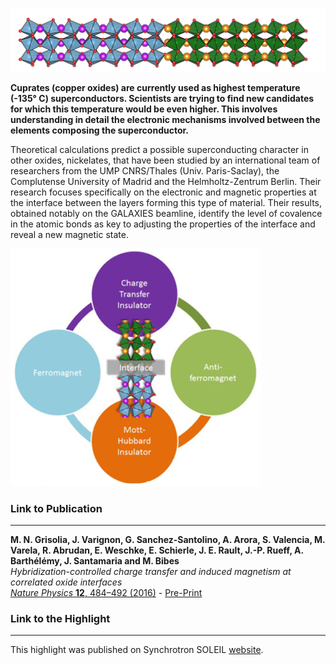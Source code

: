 ![header](00_oxide_interface.png)

**Cuprates (copper oxides) are currently used as highest temperature (-135° C) superconductors. Scientists are trying to find new candidates for which this temperature would be even higher. This involves understanding in detail the electronic mechanisms involved between the elements composing the superconductor.**  

Theoretical calculations predict a possible superconducting character in other oxides, nickelates, that have been studied by an international team of researchers from the UMP CNRS/Thales (Univ. Paris-Saclay), the Complutense University of Madrid and the Helmholtz-Zentrum Berlin. Their research focuses specifically on the electronic and magnetic properties at the interface between the layers forming this type of material. Their results, obtained notably on the GALAXIES beamline, identify the level of covalence in the atomic bonds as key to adjusting the properties of the interface and reveal a new magnetic state.

![Figure 1](01_nickelates_figure_1.jpg)

### Link to Publication
---

__M. N. Grisolia, J. Varignon, G. Sanchez-Santolino, A. Arora, S. Valencia, M. Varela, R. Abrudan, E. Weschke, E. Schierle, J. E. Rault, J.-P. Rueff, A. Barthélémy, J. Santamaria and M. Bibes__  
*Hybridization-controlled charge transfer and induced magnetism at correlated oxide interfaces*  
[*Nature Physics* **12**, 484–492 (2016)](http://www.nature.com/nphys/journal/v12/n5/abs/nphys3627.html) - [Pre-Print](https://arxiv.org/abs/1708.08823)

### Link to the Highlight
---

This highlight was published on Synchrotron SOLEIL [website](https://www.synchrotron-soleil.fr/en/news/superconductivity-and-nickelates).

